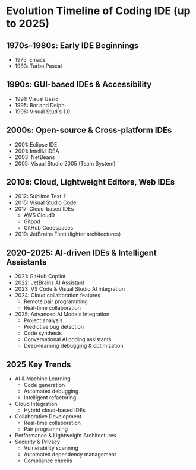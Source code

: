 # Evolution Timeline of Coding IDE (up to 2025)

## 1970s–1980s: Early IDE Beginnings

- 1975: Emacs
- 1983: Turbo Pascal

## 1990s: GUI-based IDEs & Accessibility

- 1991: Visual Basic
- 1995: Borland Delphi
- 1996: Visual Studio 1.0

## 2000s: Open-source & Cross-platform IDEs

- 2001: Eclipse IDE
- 2001: IntelliJ IDEA
- 2003: NetBeans
- 2005: Visual Studio 2005 (Team System)

## 2010s: Cloud, Lightweight Editors, Web IDEs

- 2012: Sublime Text 2
- 2015: Visual Studio Code
- 2017: Cloud-based IDEs
  - AWS Cloud9
  - Gitpod
  - GitHub Codespaces
- 2019: JetBrains Fleet (lighter architectures)

## 2020–2025: AI-driven IDEs & Intelligent Assistants

- 2021: GitHub Copilot
- 2022: JetBrains AI Assistant
- 2023: VS Code & Visual Studio AI integration
- 2024: Cloud collaboration features
  - Remote pair programming
  - Real-time collaboration
- 2025: Advanced AI Models Integration
  - Project analysis
  - Predictive bug detection
  - Code synthesis
  - Conversational AI coding assistants
  - Deep-learning debugging & optimization

## 2025 Key Trends

- AI & Machine Learning
  - Code generation
  - Automated debugging
  - Intelligent refactoring
- Cloud Integration
  - Hybrid cloud-based IDEs
- Collaborative Development
  - Real-time collaboration
  - Pair programming
- Performance & Lightweight Architectures
- Security & Privacy
  - Vulnerability scanning
  - Automated dependency management
  - Compliance checks
